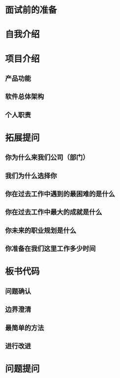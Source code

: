 # 面试前的准备
# 自我介绍
# 项目介绍
## 产品功能
## 软件总体架构
## 个人职责
# 拓展提问
## 你为什么来我们公司（部门）
## 我们为什么选择你
## 你在过去工作中遇到的最困难的是什么
## 你在过去工作中最大的成就是什么
## 你未来的职业规划是什么
## 你准备在我们这里工作多少时间
# 板书代码
## 问题确认
## 边界澄清
## 最简单的方法
## 进行改进
# 问题提问
